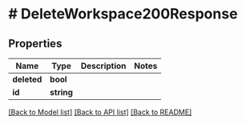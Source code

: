 # # DeleteWorkspace200Response

## Properties

Name | Type | Description | Notes
------------ | ------------- | ------------- | -------------
**deleted** | **bool** |  |
**id** | **string** |  |

[[Back to Model list]](../../README.md#models) [[Back to API list]](../../README.md#endpoints) [[Back to README]](../../README.md)
